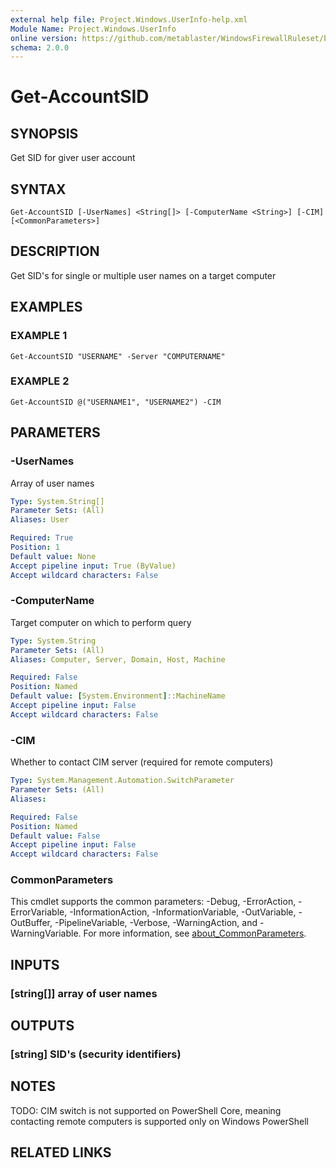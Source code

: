 ```yaml
---
external help file: Project.Windows.UserInfo-help.xml
Module Name: Project.Windows.UserInfo
online version: https://github.com/metablaster/WindowsFirewallRuleset/blob/master/Modules/Project.Windows.UserInfo/Help/en-US/Get-AccountSID.md
schema: 2.0.0
---
```


# Get-AccountSID

## SYNOPSIS

Get SID for giver user account

## SYNTAX

```none
Get-AccountSID [-UserNames] <String[]> [-ComputerName <String>] [-CIM] [<CommonParameters>]
```

## DESCRIPTION

Get SID's for single or multiple user names on a target computer

## EXAMPLES

### EXAMPLE 1

```none
Get-AccountSID "USERNAME" -Server "COMPUTERNAME"
```

### EXAMPLE 2

```none
Get-AccountSID @("USERNAME1", "USERNAME2") -CIM
```

## PARAMETERS

### -UserNames

Array of user names

```yaml
Type: System.String[]
Parameter Sets: (All)
Aliases: User

Required: True
Position: 1
Default value: None
Accept pipeline input: True (ByValue)
Accept wildcard characters: False
```

### -ComputerName

Target computer on which to perform query

```yaml
Type: System.String
Parameter Sets: (All)
Aliases: Computer, Server, Domain, Host, Machine

Required: False
Position: Named
Default value: [System.Environment]::MachineName
Accept pipeline input: False
Accept wildcard characters: False
```

### -CIM

Whether to contact CIM server (required for remote computers)

```yaml
Type: System.Management.Automation.SwitchParameter
Parameter Sets: (All)
Aliases:

Required: False
Position: Named
Default value: False
Accept pipeline input: False
Accept wildcard characters: False
```

### CommonParameters

This cmdlet supports the common parameters: -Debug, -ErrorAction, -ErrorVariable, -InformationAction, -InformationVariable, -OutVariable, -OutBuffer, -PipelineVariable, -Verbose, -WarningAction, and -WarningVariable. For more information, see [about_CommonParameters](http://go.microsoft.com/fwlink/?LinkID=113216).

## INPUTS

### [string[]] array of user names

## OUTPUTS

### [string] SID's (security identifiers)

## NOTES

TODO: CIM switch is not supported on PowerShell Core, meaning contacting remote computers
is supported only on Windows PowerShell

## RELATED LINKS
